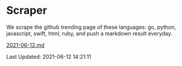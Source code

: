 # Scraper

We scrape the github trending page of these languages: go, python, javascript, swift, html, ruby, and push a markdown result everyday.

[2021-06-12.md](https://github.com/henson/Scraper/blob/master/2021-06-12.md)

Last Updated: 2021-06-12 14:21:11